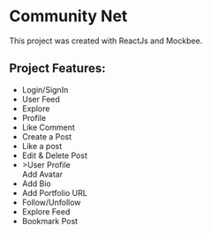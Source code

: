 # Community Net

This project was created with ReactJs and Mockbee.

## Project Features:

<ul>
  <li>Login/SignIn</li>
  <li>User Feed</li>
  <li>Explore</li>
  <li>Profile</li>
  <li>Like Comment</li>
  <li>Create a Post</li>
  <li>Like a post</li>
  <li>Edit & Delete Post</li>
  <li>>User Profile</li
  <li>Add Avatar</li>
  <li>Add Bio</li>
  <li>Add Portfolio URL</li>
  <li>Follow/Unfollow</li>
  <li>Explore Feed</li>
  <li>Bookmark Post</li>
</ul>
